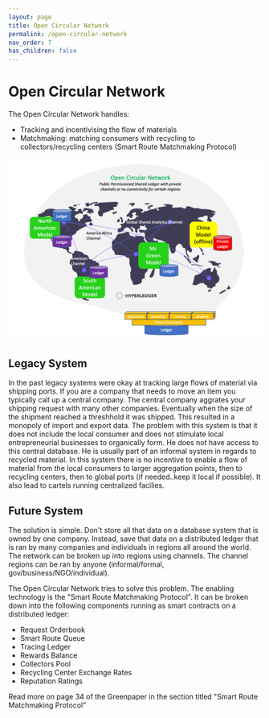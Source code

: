 ```yaml
---
layout: page
title: Open Circular Network
permalink: /open-circular-network
nav_order: 7
has_children: false
---
```


Open Circular Network
====================

The Open Circular Network handles:
- Tracking and incentivising the flow of materials 
- Matchmaking: matching consumers with recycling to collectors/recycling centers (Smart Route Matchmaking Protocol)

![Image](./assets/images/open-circular-arch.png)

Legacy System
-------------
In the past legacy systems were okay at tracking large flows of material via shipping ports. If you are a company that needs to move an item you typically call up a central company. The central company aggrates your shipping request with many other companies. Eventually when the size of the shipment reached a threshhold it was shipped. This resulted in a monopoly of  import and export data. The problem with this system is that it does not include the local consumer and does not stimulate local entrepreneurial businesses to organically form. He does not have access to this central database. He is usually part of an informal system in regards to recycled material. In this system there is no incentive to enable a flow of material from the local consumers to larger aggregation points, then to recycling centers, then to global ports (if needed..keep it local if possible). It also lead to cartels running centralized facilies. 

Future System
-------------
The solution is simple. Don't store all that data on a database system that is owned by one company. Instead, save that data on a distributed ledger that is ran by many companies and individuals in regions all around the world. The network can be broken up into regions using channels. The channel regions can be ran by anyone (informal/formal, gov/business/NGO/individual). 

The Open Circular Network tries to solve this problem. The enabling technology is the "Smart Route Matchmaking Protocol". It can be broken down into the following components running as smart contracts on a distributed ledger:
- Request Orderbook
- Smart Route Queue
- Tracing Ledger
- Rewards Balance
- Collectors Pool
- Recycling Center Exchange Rates
- Reputation Ratings

Read more on page 34 of the Greenpaper in the section titled "Smart Route Matchmaking Protocol"




